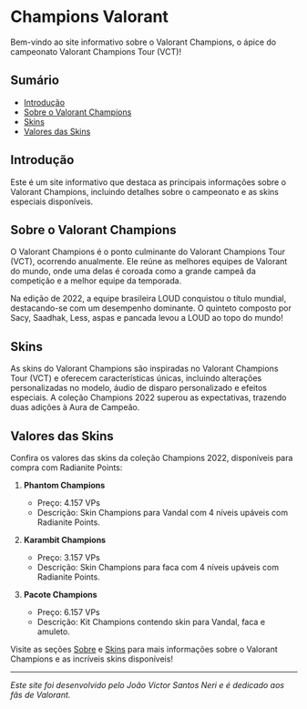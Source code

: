 # Champions Valorant

Bem-vindo ao site informativo sobre o Valorant Champions, o ápice do campeonato Valorant Champions Tour (VCT)!

## Sumário

- [Introdução](#introdução)
- [Sobre o Valorant Champions](#sobre-o-valorant-champions)
- [Skins](#skins)
- [Valores das Skins](#valores-das-skins)

## Introdução

Este é um site informativo que destaca as principais informações sobre o Valorant Champions, incluindo detalhes sobre o campeonato e as skins especiais disponíveis.

## Sobre o Valorant Champions

O Valorant Champions é o ponto culminante do Valorant Champions Tour (VCT), ocorrendo anualmente. Ele reúne as melhores equipes de Valorant do mundo, onde uma delas é coroada como a grande campeã da competição e a melhor equipe da temporada.

Na edição de 2022, a equipe brasileira LOUD conquistou o título mundial, destacando-se com um desempenho dominante. O quinteto composto por Sacy, Saadhak, Less, aspas e pancada levou a LOUD ao topo do mundo!

## Skins

As skins do Valorant Champions são inspiradas no Valorant Champions Tour (VCT) e oferecem características únicas, incluindo alterações personalizadas no modelo, áudio de disparo personalizado e efeitos especiais. A coleção Champions 2022 superou as expectativas, trazendo duas adições à Aura de Campeão.

## Valores das Skins

Confira os valores das skins da coleção Champions 2022, disponíveis para compra com Radianite Points:

1. **Phantom Champions**
   - Preço: 4.157 VPs
   - Descrição: Skin Champions para Vandal com 4 níveis upáveis com Radianite Points.

2. **Karambit Champions**
   - Preço: 3.157 VPs
   - Descrição: Skin Champions para faca com 4 níveis upáveis com Radianite Points.

3. **Pacote Champions**
   - Preço: 6.157 VPs
   - Descrição: Kit Champions contendo skin para Vandal, faca e amuleto.

Visite as seções [Sobre](#sobre-o-valorant-champions) e [Skins](#skins) para mais informações sobre o Valorant Champions e as incríveis skins disponíveis!

--- 

*Este site foi desenvolvido pelo João Victor Santos Neri e é dedicado aos fãs de Valorant.*
